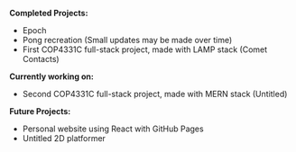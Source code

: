 **Completed Projects:**
- Epoch
- Pong recreation (Small updates may be made over time)
- First COP4331C full-stack project, made with LAMP stack (Comet Contacts)

**Currently working on:**
- Second COP4331C full-stack project, made with MERN stack (Untitled)

**Future Projects:**
- Personal website using React with GitHub Pages
- Untitled 2D platformer

